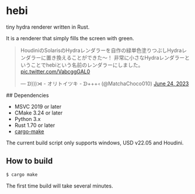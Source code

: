 # hebi

tiny hydra renderer written in Rust.

It is a renderer that simply fills the screen with green.

<blockquote class="twitter-tweet"><p lang="ja" dir="ltr">HoudiniのSolarisのHydraレンダラーを自作の緑単色塗りつぶしHydraレンダラーに置き換えることができた～！ 非常に小さなHydraレンダラーということでhebiという名前のレンダラーにしました。 <a href="https://t.co/VabcggGAL0">pic.twitter.com/VabcggGAL0</a></p>&mdash; ᗦ)))⋊ - オリトイツキ - ᗦ+++◃ (@MatchaChoco010) <a href="https://twitter.com/MatchaChoco010/status/1672585055468945408?ref_src=twsrc%5Etfw">June 24, 2023</a></blockquote> <script async src="https://platform.twitter.com/widgets.js" charset="utf-8"></script>
## Dependencies

- MSVC 2019 or later
- CMake 3.24 or later
- Python 3.x
- Rust 1.70 or later
- [cargo-make](https://github.com/sagiegurari/cargo-make)

The current build script only supports windows, USD v22.05 and Houdini.

## How to build

```sh
$ cargo make
```

The first time build will take several minutes.
